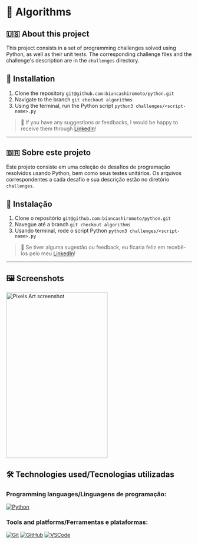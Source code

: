 # 🧮 Algorithms

## 🇺🇸 About this project

This project consists in a set of programming challenges solved using Python, as well as their unit tests. The corresponding challenge files and the challenge's description are in the `challenges` directory.

## 📝 Installation
1. Clone the repository `git@github.com:biancashiromoto/python.git`
2. Navigate to the branch `git checkout algorithms`
3. Using the terminal, run the Python script `python3 challenges/<script-name>.py`

> 💬 If you have any suggestions or feedbacks, I would be happy to receive them through <a href="https://www.linkedin.com/in/bshiromoto/" target="_blank">LinkedIn</a>!

<hr>

## 🇧🇷 Sobre este projeto

Este projeto consiste em uma coleção de desafios de programação resolvidos usando Python, bem como seus testes unitários. Os arquivos correspondentes a cada desafio e sua descrição estão no diretório `challenges`.

## 📝 Instalação
1. Clone o repositório `git@github.com:biancashiromoto/python.git`
2. Navegue até a branch `git checkout algorithms`
3. Usando terminal, rode o script Python `python3 challenges/<script-name>.py`

> 💬 Se tiver alguma sugestão ou feedback, eu ficaria feliz em recebê-los pelo meu <a href="https://www.linkedin.com/in/bshiromoto/" target="_blank">LinkedIn</a>!

<hr>

## 🖼️ Screenshots
<div style="display:flex;">
  <img src="./screenshots/screenshot-01.png" alt="Pixels Art screenshot" height="450" width="275" />
</div>

## 🛠️ Technologies used/Tecnologias utilizadas
### Programming languages/Linguagens de programação:
[![Python](https://img.shields.io/badge/Python-FFD43B?style=for-the-badge&logo=python&logoColor=blue)]()

### Tools and platforms/Ferramentas e plataformas:
[![Git](https://img.shields.io/badge/Git-E44C30?style=for-the-badge&logo=git&logoColor=white)]()
[![GitHub](https://img.shields.io/badge/GitHub-100000?style=for-the-badge&logo=github&logoColor=white)]()
[![VSCode](https://img.shields.io/badge/VSCode-0078D4?style=for-the-badge&logo=visual%20studio%20code&logoColor=white)]()
